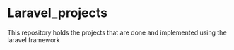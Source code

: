 # Laravel_projects
This repository holds the projects that are done and implemented using the laravel framework
